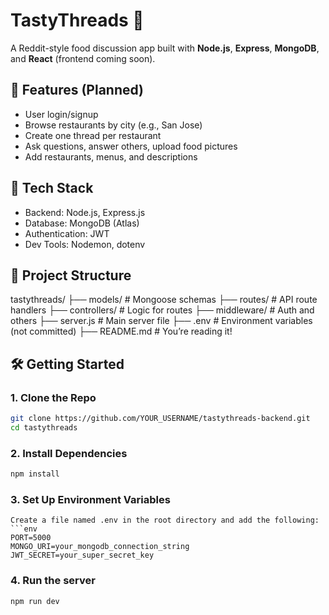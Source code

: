 # TastyThreads 🍔

A Reddit-style food discussion app built with **Node.js**, **Express**, **MongoDB**, and **React** (frontend coming soon).

## 🚀 Features (Planned)
- User login/signup
- Browse restaurants by city (e.g., San Jose)
- Create one thread per restaurant
- Ask questions, answer others, upload food pictures
- Add restaurants, menus, and descriptions

## 🔧 Tech Stack
- Backend: Node.js, Express.js
- Database: MongoDB (Atlas)
- Authentication: JWT
- Dev Tools: Nodemon, dotenv

## 📂 Project Structure
tastythreads/
├── models/          # Mongoose schemas
├── routes/          # API route handlers
├── controllers/     # Logic for routes
├── middleware/      # Auth and others
├── server.js        # Main server file
├── .env             # Environment variables (not committed)
├── README.md        # You’re reading it!

## 🛠️ Getting Started

### 1. Clone the Repo
```bash
git clone https://github.com/YOUR_USERNAME/tastythreads-backend.git
cd tastythreads
```

### 2. Install Dependencies
```bash
npm install
```

### 3. Set Up Environment Variables
```
Create a file named .env in the root directory and add the following:
```env
PORT=5000
MONGO_URI=your_mongodb_connection_string
JWT_SECRET=your_super_secret_key
```

### 4. Run the server
```bash
npm run dev
```
